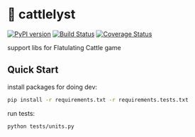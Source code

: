 # 🐄 cattlelyst
[![PyPI version](https://badge.fury.io/py/cattlelyst.svg)](https://badge.fury.io/py/cattlelyst)
[![Build Status](https://travis-ci.com/json2d/cattlelyst.svg?branch=master)](https://travis-ci.com/catnapp/cattlelyst) [![Coverage Status](https://coveralls.io/repos/github/json2d/cattlelyst/badge.svg?branch=master)](https://coveralls.io/github/catnapp/cattlelyst?branch=master)

support libs for Flatulating Cattle game

## Quick Start
install packages for doing dev:
```bash
pip install -r requirements.txt -r requirements.tests.txt
```

run tests:

```bash
python tests/units.py
```
